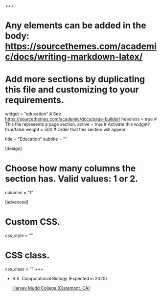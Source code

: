 +++
# Any elements can be added in the body: https://sourcethemes.com/academic/docs/writing-markdown-latex/
# Add more sections by duplicating this file and customizing to your requirements.

widget = "education"  # See https://sourcethemes.com/academic/docs/page-builder/
headless = true  # This file represents a page section.
active = true  # Activate this widget? true/false
weight = 500  # Order that this section will appear.

title = "Education"
subtitle = ""

[design]
  # Choose how many columns the section has. Valid values: 1 or 2.
  columns = "1"

[advanced]
 # Custom CSS. 
 css_style = ""
 
 # CSS class.
 css_class = ""
+++

<ul class="ul-edu fa-ul">
    <li>
    <i class="fa-li fas fa-graduation-cap"></i>
    <div class="description">
        <p class="course">B.S. Computational Biology (Expected in 2025)</p>
        <p class="institution"> <a href="https://www.hmc.edu/">Harvey Mudd College (Claremont, CA)</a> </p>
    </div>
    </li>
</ul>

